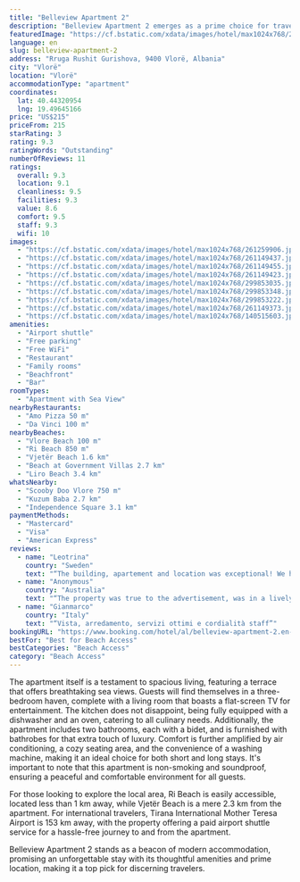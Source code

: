 ```yaml
---
title: "Belleview Apartment 2"
description: "Belleview Apartment 2 emerges as a prime choice for travelers seeking a blend of comfort and convenience, complemented by stunning city views."
featuredImage: "https://cf.bstatic.com/xdata/images/hotel/max1024x768/261259906.jpg?k=08fd7c6061c158f9a915e8a21aa04d23860690929203d336d6bd147dc64cf1ff&o=&hp=1"
language: en
slug: belleview-apartment-2
address: "Rruga Rushit Gurishova, 9400 Vlorë, Albania"
city: "Vlorë"
location: "Vlorë"
accommodationType: "apartment"
coordinates:
  lat: 40.44320954
  lng: 19.49645166
price: "US$215"
priceFrom: 215
starRating: 3
rating: 9.3
ratingWords: "Outstanding"
numberOfReviews: 11
ratings:
  overall: 9.3
  location: 9.1
  cleanliness: 9.5
  facilities: 9.3
  value: 8.6
  comfort: 9.5
  staff: 9.3
  wifi: 10
images:
  - "https://cf.bstatic.com/xdata/images/hotel/max1024x768/261259906.jpg?k=08fd7c6061c158f9a915e8a21aa04d23860690929203d336d6bd147dc64cf1ff&o=&hp=1"
  - "https://cf.bstatic.com/xdata/images/hotel/max1024x768/261149437.jpg?k=45c6b7f5b44ddcfe33019bc7339dcd7de09d2d0bb7acc657673fc2c58c1e9c3e&o=&hp=1"
  - "https://cf.bstatic.com/xdata/images/hotel/max1024x768/261149455.jpg?k=d25738a68a8e2bcf34317963aa796e2a4ad526eb70e680eb6867d50cb912b71f&o=&hp=1"
  - "https://cf.bstatic.com/xdata/images/hotel/max1024x768/261149423.jpg?k=222ce78f8a11f5a0dff697df73bd9b2cc4a1cc6f1a13a20ea366a183beb952cc&o=&hp=1"
  - "https://cf.bstatic.com/xdata/images/hotel/max1024x768/299853035.jpg?k=6cd1894f371545e63f190e630aa7e99dbb2298b0cde4283e467af05d1089528a&o=&hp=1"
  - "https://cf.bstatic.com/xdata/images/hotel/max1024x768/299853348.jpg?k=5a4943769c86703fcbcf8763e6de1d19bea5d354a0aee97246e72e73ccbbce98&o=&hp=1"
  - "https://cf.bstatic.com/xdata/images/hotel/max1024x768/299853222.jpg?k=f854faa25faf1827d333101844913fe3be5720bf9ac987e6d0eb4376fa56633a&o=&hp=1"
  - "https://cf.bstatic.com/xdata/images/hotel/max1024x768/261149373.jpg?k=c081046db4e92a96839c7b29804e4713bcfb76cc849d8264658cc2db3e024d7b&o=&hp=1"
  - "https://cf.bstatic.com/xdata/images/hotel/max1024x768/140515603.jpg?k=29466af8914aa0913e5e682df4ba4ffa0879aebee975c8fd9c61808511d758ca&o=&hp=1"
amenities:
  - "Airport shuttle"
  - "Free parking"
  - "Free WiFi"
  - "Restaurant"
  - "Family rooms"
  - "Beachfront"
  - "Bar"
roomTypes:
  - "Apartment with Sea View"
nearbyRestaurants:
  - "Amo Pizza 50 m"
  - "Da Vinci 100 m"
nearbyBeaches:
  - "Vlore Beach 100 m"
  - "Ri Beach 850 m"
  - "Vjetër Beach 1.6 km"
  - "Beach at Government Villas 2.7 km"
  - "Liro Beach 3.4 km"
whatsNearby:
  - "Scooby Doo Vlore 750 m"
  - "Kuzum Baba 2.7 km"
  - "Independence Square 3.1 km"
paymentMethods:
  - "Mastercard"
  - "Visa"
  - "American Express"
reviews:
  - name: "Leotrina"
    country: "Sweden"
    text: "“The building, apartement and location was exceptional! We had such a good time and we Will definetly book This again!”"
  - name: "Anonymous"
    country: "Australia"
    text: "“The property was true to the advertisement, was in a lively area with plenty of restaurants and bars, and was right on the sea front with lovely views. The host was relaxed but helpful and friendly.”"
  - name: "Gianmarco"
    country: "Italy"
    text: "“Vista, arredamento, servizi ottimi e cordialità staff”"
bookingURL: "https://www.booking.com/hotel/al/belleview-apartment-2.en-gb.html?aid=8035640"
bestFor: "Best for Beach Access"
bestCategories: "Beach Access"
category: "Beach Access"
---
```


The apartment itself is a testament to spacious living, featuring a terrace that offers breathtaking sea views. Guests will find themselves in a three-bedroom haven, complete with a living room that boasts a flat-screen TV for entertainment. The kitchen does not disappoint, being fully equipped with a dishwasher and an oven, catering to all culinary needs. Additionally, the apartment includes two bathrooms, each with a bidet, and is furnished with bathrobes for that extra touch of luxury. Comfort is further amplified by air conditioning, a cozy seating area, and the convenience of a washing machine, making it an ideal choice for both short and long stays. It's important to note that this apartment is non-smoking and soundproof, ensuring a peaceful and comfortable environment for all guests.

For those looking to explore the local area, Ri Beach is easily accessible, located less than 1 km away, while Vjetër Beach is a mere 2.3 km from the apartment. For international travelers, Tirana International Mother Teresa Airport is 153 km away, with the property offering a paid airport shuttle service for a hassle-free journey to and from the apartment.

Belleview Apartment 2 stands as a beacon of modern accommodation, promising an unforgettable stay with its thoughtful amenities and prime location, making it a top pick for discerning travelers.
